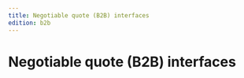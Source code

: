 ```yaml
---
title: Negotiable quote (B2B) interfaces
edition: b2b   
---
```


# Negotiable quote (B2B) interfaces
